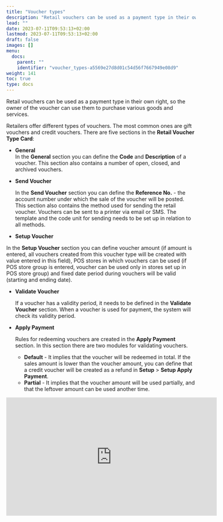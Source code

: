 ```yaml
---
title: "Voucher types"
description: "Retail vouchers can be used as a payment type in their own right, so the owner of the voucher can use them to purchase various goods and services."
lead: ""
date: 2023-07-11T09:53:13+02:00
lastmod: 2023-07-11T09:53:13+02:00
draft: false
images: []
menu:
  docs:
    parent: ""
    identifier: "voucher_types-a5569e27d8d01c54d56f7667949e08d9"
weight: 141
toc: true
type: docs
---
```


Retail vouchers can be used as a payment type in their own right, so the owner of the voucher can use them to purchase various goods and services.

Retailers offer different types of vouchers. The most common ones are gift vouchers and credit vouchers. There are five sections in the **Retail Voucher Type Card**:

- **General**      
  In the **General** section you can define the **Code** and **Description** of a voucher. This section also contains a number of open, closed, and archived vouchers.

- **Send Voucher**

  In the **Send Voucher** section you can define the **Reference No.** - the account number under which the sale of the voucher will be posted. This section also contains the method used for sending the retail voucher. Vouchers can be sent to a printer via email or SMS. The template and the code unit for sending needs to be set up in relation to all methods.

- **Setup Voucher**

In the **Setup Voucher** section you can define voucher amount  (if amount is entered, all vouchers created from this voucher type will be created with value entered in this field), POS stores in which vouchers can be used (if POS store group is entered, voucher can be used only in stores set up in POS store group) and fixed date period during vouchers will be valid (starting and ending date).

- **Validate Voucher**

  If a voucher has a validity period, it needs to be defined in the **Validate Voucher** section. When a voucher is used for payment, the system will check its validity period.

- **Apply Payment**

  Rules for redeeming vouchers are created in the **Apply Payment** section. In this section there are two modules for validating vouchers. 

  - **Default** - It implies that the voucher will be redeemed in total. If the sales amount is lower than the voucher amount, you can define that a credit voucher will be created as a refund in **Setup** > **Setup Apply Payment**.
  - **Partial** - It implies that the voucher amount will be used partially, and that the leftover amount can be used another time.

<iframe width="560" height="315" src="https://www.youtube.com/embed/ZPpyT5wZDhc" title="YouTube video player" frameborder="0" allow="accelerometer; autoplay; clipboard-write; encrypted-media; gyroscope; picture-in-picture; web-share" allowfullscreen></iframe>